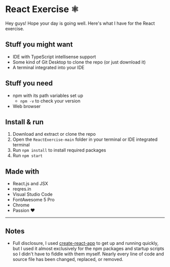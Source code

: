 # React Exercise ⚛️
Hey guys! Hope your day is going well. Here's what I have for the React exercise.

## Stuff you might want
- IDE with TypeScript intellisense support
- Some kind of Git Desktop to clone the repo (or just download it)
- A terminal integrated into your IDE

## Stuff you need
- npm with its path variables set up
  - `npm -v` to check your version
- Web browser

## Install & run
1. Download and extract or clone the repo
1. Open the `ReactExercise-main` folder in your terminal or IDE integrated terminal
1. Run `npm install` to install required packages
1. Run `npm start`

## Made with
- React.js and JSX
- reqres.in
- Visual Studio Code
- FontAwesome 5 Pro
- Chrome
- Passion ❤️

---

## Notes
- Full disclosure, I used [create-react-app](https://github.com/facebook/create-react-app) to get up and running quickly,
  but I used it almost exclusively for the npm packages and startup scripts so I didn't have to fiddle with them myself.
  Nearly every line of code and source file has been changed, replaced, or removed.
